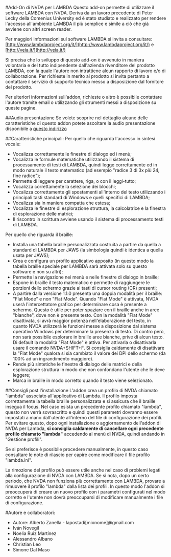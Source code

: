 #Add-On di NVDA per LAMBDA
Questo add-on permette di utilizzare il software LAMBDA con NVDA. Deriva da un lavoro precedente di Peter Lecky della  Comenius University ed è stato studiato e realizzato per rendere l'accesso all'ambiente LAMBDA il più semplice e simile a ciò che già avviene con altri screen reader.

Per maggiori informazioni sul software LAMBDA si invita a consultare:
[http://www.lambdaproject.org/it/](http://www.lambdaproject.org/it/)
e [http://veia.it/](http://veia.it/)

Si precisa che lo sviluppo di questo add-on è avvenuto in maniera volontaria e del tutto indipendente dall'azienda rivenditore del prodotto LAMBDA, con la quale l'autore non intrattiene alcun rapporto di lavoro e/o di collaborazione. 
Per richieste in merito al prodotto si invita pertanto a contattare il servizio di supporto tecnico messo a disposizione dal fornitore del prodotto.

Per ulteriori informazioni sull'addon, richieste o altro è possibile contattare l'autore tramite email o utilizzando gli strumenti messi a disposizione su queste pagine.

##Audio presentazione
Se volete scoprire nel dettaglio alcune delle caratteristiche di questo addon potete ascoltare la audio presentazione disponibile a 
[questo indirizzo](https://drive.google.com/file/d/0B52OCBeOqw26ZU5aZnptTWFNTVk/view?usp=sharing)

##Caratteristiche principali:
Per quello che riguarda l'accesso in sintesi vocale:
* Vocalizza correttamente le finestre di dialogo ed i menù;
* Vocalizza le formule matematiche utilizzando il sistema di processamento di testi di LAMBDA, quindi legge correttamente ed in modo naturale il testo matematico (ad esempio "radice 3 di 3x più 24, fine radice");
* Permette di leggere per carattere, riga, o con il leggi-tutto;
* Vocalizza correttamente la selezione dei blocchi;
* Vocalizza correttamente gli spostamenti all'interno del testo utilizzando i principali tasti standard di Windows e quelli specifici di LAMBDA;
* Vocalizza sia in maniera compatta che estesa;
* Vocalizza le finestre di esplorazione struttura, la calcolatrice e la finestra di esplorazione delle matrici;
* Il riscontro in scrittura avviene usando il sistema di processamento testi di LAMBDA.

Per quello che riguarda il braille:
* Installa una tabella braille personalizzata costruita a partire da quella a standard di LAMBDA per JAWS (la simbologia quindi è identica a quella usata per JAWS);
* Crea e configura un profilo applicativo apposito (in questo modo la tabella braille speciale per LAMBDA sarà attivata solo su questo software e non su altri);
* Permette la navigazione nei menù e nelle finestre di dialogo in braille;
* Espone in braille il testo matematico e permette di raggiungere le porzioni dello schermo grazie ai tasti di cursor routing (CR) presenti;
* A partire dalla versione 1.1.0 presenta una doppia modalità per il braille: "Flat Mode" e non "Flat Mode". Quando "Flat Mode" è attivata, NVDA userà l'intercettatore grafico per determinare cosa è presente a schermo. Questo è utile per poter spaziare con il braille anche in aree "bianche", dove non è presente testo. Con la modalità "Flat Mode" disattivata, si avrà maggior potenza nell'elaborazione del testo, in quanto NVDA utilizzerà le funzioni messe a disposizione dal sistema operativo Windows per determinare la presenza di testo. Di contro però, non sarà possibile esplorare in braille aree bianche, prive di alcun testo. Di default la modalità "Flat Mode" è attiva. Per attivarla o disattivarla usare il comando NVDA+SHIFT+F. Si consiglia caldamente di disattivare la "Flat Mode" qualora si sia cambiato il valore dei DPI dello schermo (da 100% ad un ingrandimento maggiore).
* Rende più sintetiche le finestre di dialogo delle matrici e della esplorazione struttura in modo che non confondano l'utente che le deve leggere;
* Marca in braille in modo corretto quando il testo viene selezionato.

##Consigli post l'installazione
L'addon crea un profilo di NVDA chiamato "lambda" associato all'applicativo di Lambda. Il profilo imposta correttamente la tabella braille personalizzata e si assicura che il braille insegua il focus.
Nel caso esista un precedente profilo chiamato "lambda", questo non verrà sovrascritto e quindi questi parametri dovranno essere impostati a mano dall'utente all'interno del file di configurazione dei profili.
Per evitare questo, dopo ogni installazione o aggiornamento dell'addon di NVDA per Lambda, **si consiglia caldamente di cancellare ogni precedente profilo chiamato "lambda"** accedendo al menù di NVDA, quindi andando in "Gestione profili".

Se si preferisce è possibile procedere manualmente, in questo caso consultare le note di rilascio per capire come modificare il file profilo "lambda.ini".



La rimozione del profilo può essere utile anche nel caso di problemi legati alla configurazione di NVDA con LAMBDA.
Se si nota, dopo un certo periodo, che NVDA non funziona più correttamente con LAMBDA, provare a rimuovere il profilo "lambda" dalla lista dei profili. In questo modo l'addon si preoccuperà di creare un nuovo profilo con i parametri configurati nel modo corretto e l'utente non dovrà preoccuparsi di modificare manualmente i file di configurazione.

#Autore e collaboratori:
* Autore: Alberto Zanella - lapostadi[mionome]@gmail.com
* Iván Novegil
* Noelia Ruiz Martínez
* Alessandro Albano
* Christian Leo
* Simone Dal Maso